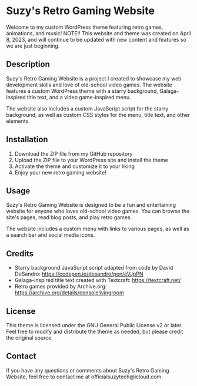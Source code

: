 <!DOCTYPE html>
<html lang="en">

<head>
  <meta charset="UTF-8">
</head>

<body>

  <h1>Suzy's Retro Gaming Website</h1>

  <p>Welcome to my custom WordPress theme featuring retro games, animations, and music! NOTE!! This website and theme was created on April 8, 2023, and will continue to be updated with new content and features so we are just beginning.</p>

  <h2>Description</h2>

  <p>Suzy's Retro Gaming Website is a project I created to showcase my web development skills and love of old-school video games. The website features a custom WordPress theme with a starry background, Galaga-inspired title text, and a video game-inspired menu.</p>

  <p>The website also includes a custom JavaScript script for the starry background, as well as custom CSS styles for the menu, title text, and other elements.</p>

  <h2>Installation</h2>

  <ol>
    <li>Download the ZIP file from my GitHub repository</li>
    <li>Upload the ZIP file to your WordPress site and install the theme</li>
    <li>Activate the theme and customize it to your liking</li>
    <li>Enjoy your new retro gaming website!</li>
  </ol>

  <h2>Usage</h2>

  <p>Suzy's Retro Gaming Website is designed to be a fun and entertaining website for anyone who loves old-school video games. You can browse the site's pages, read blog posts, and play retro games.</p>

  <p>The website includes a custom menu with links to various pages, as well as a search bar and social media icons.</p>

  <h2>Credits</h2>

  <ul>
    <li>Starry background JavaScript script adapted from code by David DeSandro: <a href="https://codepen.io/desandro/pen/eVJpPN">https://codepen.io/desandro/pen/eVJpPN</a></li>
    <li>Galaga-inspired title text created with Textcraft: <a href="https://textcraft.net/">https://textcraft.net/</a></li>
    <li>Retro games provided by Archive.org: <a href="https://archive.org/details/consolelivingroom">https://archive.org/details/consolelivingroom</a></li>
  </ul>

  <h2>License</h2>

  <p>This theme is licensed under the GNU General Public License v2 or later. Feel free to modify and distribute the theme as needed, but please credit the original source.</p>

  <h2>Contact</h2>

  <p>If you have any questions or comments about Suzy's Retro Gaming Website, feel free to contact me at officialsuzytech@icloud.com.</p>

</body>

</html>
